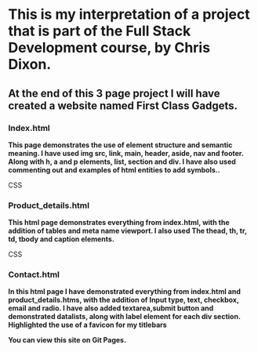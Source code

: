This is my interpretation of a project that is part of the Full Stack Development course, by Chris Dixon. 
====================================================
At the end of this 3 page project I will have created a website named First Class Gadgets.
----------------------------------------------------

### **Index.html** <br> 

**This page demonstrates the use of element structure and semantic meaning. I have used img src, link, main, header, aside, nav and footer. Along with h, a and p elements, list, section and div. I have also used commenting out and examples of html entities to add symbols..**

CSS

### **Product_details.html** <br> 
**This html page demonstrates everything from index.html, with the addition of tables and meta name viewport. I also used The thead, th, tr, td, tbody and caption elements.**

CSS

### **Contact.html**
**In this html page I have demonstrated everything from index.html and product_details.htms, with the addition of Input type, text, checkbox, email and radio. I have also added textarea,submit button and demonstrated datalists, along with label element for each div section. Highlighted the use of a favicon for my titlebars**

**You can view this site on Git Pages.**